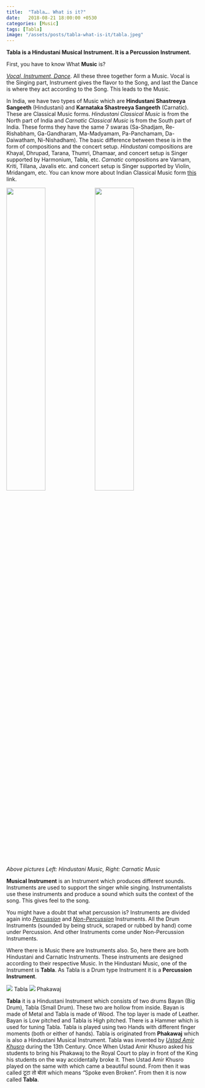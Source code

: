 ```yaml
---
title:  "Tabla…. What is it?"
date:   2018-08-21 18:00:00 +0530
categories: [Music]
tags: [Tabla]
image: "/assets/posts/tabla-what-is-it/tabla.jpeg"
---
```

**Tabla is a Hindustani Musical Instrument. It is a Percussion Instrument.**

First, you have to know What **Music** is?

<ins>*Vocal, Instrument, Dance*</ins>. All these three together form a Music. Vocal is the Singing part, Instrument gives the flavor to the Song, and last the Dance is where they act according to the Song. This leads to the Music.

In India, we have two types of Music which are **Hindustani Shastreeya Sangeeth** (Hindustani) and **Karnataka Shastreeya Sangeeth** (Carnatic). These are Classical Music forms. *Hindustani Classical Music* is from the North part of India and *Carnatic Classical Music* is from the South part of India. These forms they have the same 7 swaras (Sa-Shadjam, Re-Rishabham, Ga-Gandharam, Ma-Madyamam, Pa-Panchamam, Da-Daiwatham, Ni-Nishadham). The basic difference between these is in the form of compositions and the concert setup. *Hindustani* compositions are Khayal, Dhrupad, Tarana, Thumri, Dhamaar, and concert setup is Singer supported by Harmonium, Tabla, etc. *Carnatic* compositions are Varnam, Kriti, Tillana, Javalis etc. and concert setup is Singer supported by Violin, Mridangam, etc. You can know more about Indian Classical Music form [this][carnatic] link.

<img style="width: 45%;" src="{{site.baseurl}}//assets/posts/tabla-what-is-it/hindustani.jpeg">
<img style="width: 45%;" src="{{site.baseurl}}//assets/posts/tabla-what-is-it/carnatic.jpeg">

*Above pictures Left: Hindustani Music, Right: Carnatic Music*

**Musical Instrument** is an Instrument which produces different sounds. Instruments are used to support the singer while singing. Instrumentalists use these instruments and produce a sound which suits the context of the song. This gives feel to the song.

You might have a doubt that what percussion is? Instruments are divided again into <ins>*Percussion*</ins> and <ins>*Non-Percussion*</ins> Instruments. All the Drum Instruments (sounded by being struck, scraped or rubbed by hand) come under Percussion. And other Instruments come under Non-Percussion Instruments.

Where there is Music there are Instruments also. So, here there are both Hindustani and Carnatic Instruments. These instruments are designed according to their respective Music. In the Hindustani Music, one of the Instrument is **Tabla**. As Tabla is a Drum type Instrument it is a **Percussion Instrument**.

<img src="{{site.baseurl}}//assets/posts/tabla-what-is-it/tabla.jpeg">
Tabla

<img src="{{site.baseurl}}//assets/posts/tabla-what-is-it/phakawaj.jpeg">
Phakawaj

**Tabla** it is a Hindustani Instrument which consists of two drums Bayan (Big Drum), Tabla (Small Drum). These two are hollow from inside. Bayan is made of Metal and Tabla is made of Wood. The top layer is made of Leather. Bayan is Low pitched and Tabla is High pitched. There is a Hammer which is used for tuning Tabla. Tabla is played using two Hands with different finger moments (both or either of hands). Tabla is originated from **Phakawaj** which is also a Hindustani Musical Instrument. Tabla was invented by <ins>*Ustad Amir Khusro*</ins> during the 13th Century. Once When Ustad Amir Khusro asked his students to bring his Phakawaj to the Royal Court to play in front of the King his students on the way accidentally broke it. Then Ustad Amir Khusro played on the same with which came a beautiful sound. From then it was called टूटा तो बोला which means “Spoke even Broken”. From then it is now called **Tabla**.

[carnatic]:     https://en.wikipedia.org/wiki/Indian_classical_music
